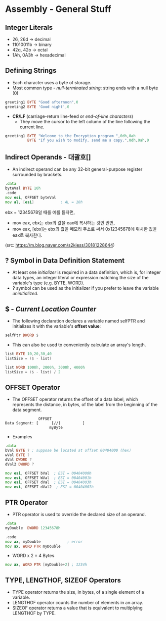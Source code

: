 Assembly - General Stuff
==


Integer Literals
--
* 26, 26d -> decimal
* 11010011b -> binary
* 42q, 42o -> octal
* 1Ah, 0A3h -> hexadecimal


Defining Strings
--
* Each character uses a byte of storage.
* Most common type - *null-terminated string*: string ends with a null byte (0)
```asm
greeting1 BYTE "Good afternoon",0
greeting2 BYTE 'Good night',0
```
* **CR/LF** (carriage-return line-feed or *end-of-line characters*)
  * They move the cursor to the left column of the line following the current line.
```asm
greeting1 BYTE "Welcome to the Encryption program ",0dh,0ah
          BYTE "If you wish to modify, send me a copy.",0dh,0ah,0
```


Indirect Operands - 대괄호[]
--
* An indirect operand can be any 32-bit general-purpose register surrounded by brackets.
```asm
.data
byteVal BYTE 10h
.code
mov esi, OFFSET byteVal
mov al, [esi]            ; AL = 10h
```
ebx = 12345678일 때를 예를 들자면,
* mov eax, ebx는 ebx의 값을 eax에 복사하는 것인 반면,
* mov eax, [ebx]는 ebx의 값을 메모리 주소로 써서 0x12345678에 위치한 값을 eax로 복사한다.

(src: https://m.blog.naver.com/s2kiess/30181228644)


? Symbol in Data Definition Statement
--
* At least one *initializer* is required in a data definition, which is, for integer data types, an integer literal or expression matching the size of the variable's type (e.g. BYTE, WORD).
* **?** symbol can be used as the initializer if you prefer to leave the variable *uninitialized*.


$ - *Current Location Counter*
--
* The following declaration declares a variable named selfPTR and initializes it with the variable's **offset value**:
```asm
selfPtr DWORD $
```
* This can also be used to conveniently calculate an array's length.
```asm
list BYTE 10,20,30,40
listSize = ($ - list)
```
```asm
list WORD 1000h, 2000h, 3000h, 4000h
listSize = ($ - list) / 2
```


OFFSET Operator
--
* The OFFSET operator returns the offset of a data label, which represents the distance, in bytes, of the label from the beginning of the data segment.
```
               OFFSET
Data Segment: [      [//]          ]
                    myByte
```
* Examples
```asm
.data
bVal BYTE ? ; suppose be located at offset 00404000 (hex)
wVal BYTE ?
dVal DWORD ?
dVal2 DWORD ?
```
```asm
mov esi, OFFSET bVal  ; ESI = 00404000h
mov esi, OFFSET WVal  ; ESI = 00404001h
mov esi, OFFSET dVal  ; ESI = 00404003h
mov esi, OFFSET dVal2  ; ESI = 00404007h
```


PTR Operator
--
* PTR operator is used to override the declared size of an operand.
```asm
.data
myDouble  DWORD 12345678h

.code
mov ax, myDouble            ; error
mov ax, WORD PTR myDouble
```
* WORD x 2 = 4 Bytes
```asm
mov ax, WORD PTR [myDouble+2] ; 1234h
```

TYPE, LENGTHOF, SIZEOF Operators
--
* TYPE operator returns the size, in bytes, of a single element of a variable.
* LENGTHOF operator counts the number of elements in an array.
* SIZEOF operator returns a value that is equivalent to multiplying LENGTHOF by TYPE.
